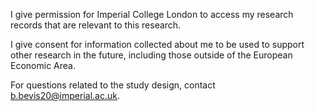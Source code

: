 I give permission for Imperial College London to access my research records that are relevant to this research.

I give consent for information collected about me to be used to support other research in the future, including those outside of the European Economic Area.

For questions related to the study design, contact b.bevis20@imperial.ac.uk.

